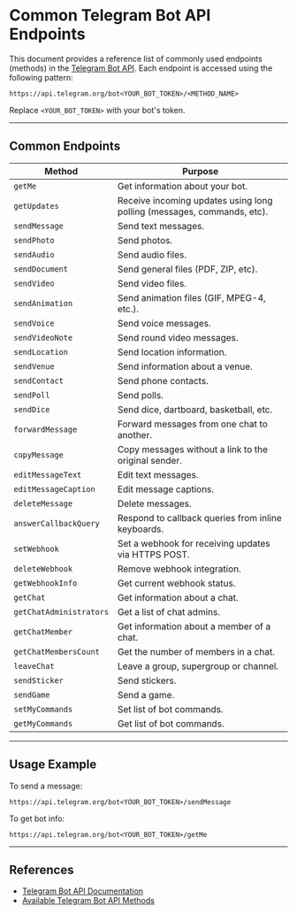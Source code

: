 # Common Telegram Bot API Endpoints

This document provides a reference list of commonly used endpoints (methods) in the [Telegram Bot API](https://core.telegram.org/bots/api). Each endpoint is accessed using the following pattern:

```
https://api.telegram.org/bot<YOUR_BOT_TOKEN>/<METHOD_NAME>
```

Replace `<YOUR_BOT_TOKEN>` with your bot's token.

---

## Common Endpoints

| Method                   | Purpose                                                                |
|--------------------------|------------------------------------------------------------------------|
| `getMe`                  | Get information about your bot.                                        |
| `getUpdates`             | Receive incoming updates using long polling (messages, commands, etc). |
| `sendMessage`            | Send text messages.                                                    |
| `sendPhoto`              | Send photos.                                                           |
| `sendAudio`              | Send audio files.                                                      |
| `sendDocument`           | Send general files (PDF, ZIP, etc).                                    |
| `sendVideo`              | Send video files.                                                      |
| `sendAnimation`          | Send animation files (GIF, MPEG-4, etc.).                             |
| `sendVoice`              | Send voice messages.                                                   |
| `sendVideoNote`          | Send round video messages.                                             |
| `sendLocation`           | Send location information.                                             |
| `sendVenue`              | Send information about a venue.                                        |
| `sendContact`            | Send phone contacts.                                                   |
| `sendPoll`               | Send polls.                                                            |
| `sendDice`               | Send dice, dartboard, basketball, etc.                                 |
| `forwardMessage`         | Forward messages from one chat to another.                             |
| `copyMessage`            | Copy messages without a link to the original sender.                   |
| `editMessageText`        | Edit text messages.                                                    |
| `editMessageCaption`     | Edit message captions.                                                 |
| `deleteMessage`          | Delete messages.                                                       |
| `answerCallbackQuery`    | Respond to callback queries from inline keyboards.                     |
| `setWebhook`             | Set a webhook for receiving updates via HTTPS POST.                    |
| `deleteWebhook`          | Remove webhook integration.                                            |
| `getWebhookInfo`         | Get current webhook status.                                            |
| `getChat`                | Get information about a chat.                                          |
| `getChatAdministrators`  | Get a list of chat admins.                                             |
| `getChatMember`          | Get information about a member of a chat.                              |
| `getChatMembersCount`    | Get the number of members in a chat.                                   |
| `leaveChat`              | Leave a group, supergroup or channel.                                  |
| `sendSticker`            | Send stickers.                                                         |
| `sendGame`               | Send a game.                                                           |
| `setMyCommands`          | Set list of bot commands.                                              |
| `getMyCommands`          | Get list of bot commands.                                              |

---

## Usage Example

To send a message:
```
https://api.telegram.org/bot<YOUR_BOT_TOKEN>/sendMessage
```

To get bot info:
```
https://api.telegram.org/bot<YOUR_BOT_TOKEN>/getMe
```

---

## References

- [Telegram Bot API Documentation](https://core.telegram.org/bots/api)
- [Available Telegram Bot API Methods](https://core.telegram.org/bots/api#available-methods)
